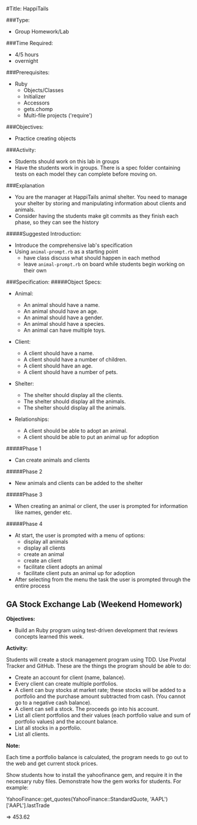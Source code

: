 #Title: HappiTails

###Type:
- Group Homework/Lab

###Time Required:
- 4/5 hours
- overnight

###Prerequisites:
- Ruby
  - Objects/Classes
  - Initializer
  - Accessors
  - gets.chomp
  - Multi-file projects ('require')

###Objectives:
- Practice creating objects

###Activity:
- Students should work on this lab in groups
- Have the students work in groups. There is a spec folder containing tests on
each model they can complete before moving on.

###Explanation
- You are the manager at HappiTails animal shelter. You need to manage your
shelter by storing and manipulating information about clients and animals.
- Consider having the students make git commits as they finish each phase, so
they can see the history

#####Suggested Introduction:
  - Introduce the comprehensive lab's specification
  - Using `animal-prompt.rb` as a starting point
    - have class discuss what should happen in each method
    - leave `animal-prompt.rb` on board while students begin working on their own

###Specification:
#####Object Specs:
- Animal:
  - An animal should have a name.
  - An animal should have an age.
  - An animal should have a gender.
  - An animal should have a species.
  - An animal can have multiple toys.

- Client:
  - A client should have a name.
  - A client should have a number of children.
  - A client should have an age.
  - A client should have a number of pets.

- Shelter:
  - The shelter should display all the clients.
  - The shelter should display all the animals.
  - The shelter should display all the animals.

- Relationships:
  - A client should be able to adopt an animal.
  - A client should be able to put an animal up for adoption

#####Phase 1
- Can create animals and clients

#####Phase 2
- New animals and clients can be added to the shelter

#####Phase 3
- When creating an animal or client, the user is prompted for information like names, gender etc.

#####Phase 4
- At start, the user is prompted with a menu of options:
    - display all animals
    - display all clients
    - create an animal
    - create an client
    - facilitate client adopts an animal
    - facilitate client puts an animal up for adoption
- After selecting from the menu the task the user is prompted through the entire process


## GA Stock Exchange Lab (Weekend Homework)

**Objectives:**

* Build an Ruby program using test-driven development that reviews concepts learned this week.

**Activity:**

Students will create a stock management program using TDD. Use Pivotal Tracker and GitHub. These are the things the program should be able to do:
* Create an account for client (name, balance).
* Every client can create multiple portfolios.
* A client can buy stocks at market rate; these stocks will be added to a portfolio and the purchase amount subtracted from cash. (You cannot go to a negative cash balance).
* A client can sell a stock. The proceeds go into his account.
* List all client portfolios and their values (each portfolio value and sum of portfolio values) and the account balance.
* List all stocks in a portfolio.
* List all clients.

**Note:**

Each time a portfolio balance is calculated, the program needs to go out to the web and get current stock prices.

Show students how to install the yahoofinance gem, and require it in the necessary ruby files. Demonstrate how the gem works for students. For example:

YahooFinance::get_quotes(YahooFinance::StandardQuote, 'AAPL')['AAPL'].lastTrade

=> 453.62

